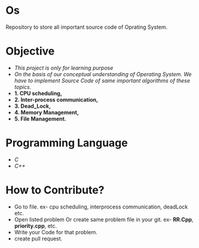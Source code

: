 # Os
Repository to store all important source code of Oprating System.
# Objective
+ *This project is only for learning purpose*
+ *On the basis of our conceptual understanding of Operating System. We have to implement Source Code of same important algorithms of these topics*. 
+ **1. CPU scheduling,**
+ **2. Inter-process communication,**
+ **3. Dead_Lock,**
+ **4. Memory Management,**
+ **5. File Management.**
# Programming Language
+ *C*
+  *C++*
# How to Contribute?
+ Go to file. ex- cpu scheduling, interprocess communication, deadLock etc.
+ Open listed problem Or create same problem file in your git. ex- **RR.Cpp**, **priority.cpp**, etc.
+ Write your Code for that problem.
+ create pull request.

